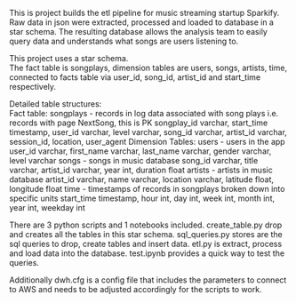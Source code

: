 This is project builds the etl pipeline for music streaming startup Sparkify. Raw data in json were extracted, processed and loaded to database in a star schema. The resulting database allows the analysis team to easily query data and understands what songs are users listening to.  

This project uses a star schema.  
The fact table is songplays, dimension tables are users, songs, artists, time, connected to facts table via user_id, song_id, artist_id and start_time respectively.

Detailed table structures:  
Fact table:
    songplays - records in log data associated with song plays i.e. records with page NextSong, this is PK
    songplay_id varchar, start_time timestamp, user_id varchar, level varchar, song_id varchar, artist_id varchar, session_id, location, user_agent
Dimension Tables:
    users - users in the app
    user_id varchar, first_name varchar, last_name varchar, gender varchar, level varchar
    songs - songs in music database
    song_id varchar, title varchar, artist_id varchar, year int, duration float
    artists - artists in music database
    artist_id varchar, name varchar, location varchar, latitude float, longitude float
    time - timestamps of records in songplays broken down into specific units
    start_time timestamp, hour int, day int, week int, month int, year int, weekday int

There are 3 python scripts and 1 notebooks included. 
    create_table.py drop and creates all the tables in this star schema.
    sql_queries.py stores are the sql queries to drop, create tables and insert data.
    etl.py is extract, process and load data into the database.
    test.ipynb provides a quick way to test the queries.

Additionally dwh.cfg is a config file that includes the parameters to connect to AWS and needs to be adjusted accordingly for the scripts to work.
